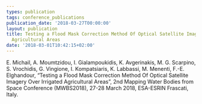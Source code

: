 ```yaml
---
types: publication
tags: conference_publications
publication_date: '2018-03-27T00:00:00'
layout: publication
title: Testing a Flood Mask Correction Method Of Optical Satellite Imagery Over Irrigated
  Agricultural Areas
date: '2018-03-01T10:42:15+02:00'
---
```

<p>E. Michail, A. Moumtzidou, I. Gialampoukidis, K. Avgerinakis, M. G. Scarpino, S. Vrochidis, G. Vingione, I. Kompatsiaris, K. Labbassi, M. Menenti, F.-E. Elghandour, “Testing a Flood Mask Correction Method Of Optical Satellite Imagery Over Irrigated Agricultural Areas”, 2nd Mapping Water Bodies from Space Conference (MWBS2018), 27-28 March 2018, ESA-ESRIN Frascati, Italy.</p>
